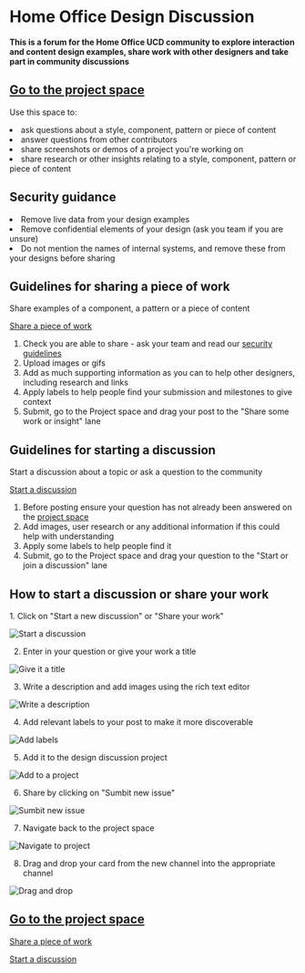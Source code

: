 <h1>Home Office Design Discussion</h1> 

<b>This is a forum for the Home Office UCD community to explore interaction and content design examples, share work with other designers and take part in community discussions</b>

<a href="https://github.com/jamesmckechnie/design-examples/projects/1"><h2>Go to the project space</h2></a> 

Use this space to: 

<li>ask questions about a style, component, pattern or piece of content

<li>answer questions from other contributors 

<li>share screenshots or demos of a project you're working on

<li>share research or other insights relating to a style, component, pattern or piece of content

<br>  
<h2>Security guidance</h2> 

<li>Remove live data from your design examples
  
<li>Remove confidential elements of your design (ask you team if you are unsure)
  
<li>Do not mention the names of internal systems, and remove these from your designs before sharing 

<h2>Guidelines for sharing a piece of work</h2> 

<p>Share examples of a component, a pattern or a piece of content</p>

<a href="https://github.com/jamesmckechnie/design-examples/issues/new?assignees=&labels=&template=share-some-work.md&title=">Share a piece of work</a>

1. Check you are able to share - ask your team and read our <a href="#">security guidelines</a>
2. Upload images or gifs
3. Add as much supporting information as you can to help other designers, including research and links
4. Apply labels to help people find your submission and milestones to give context 
5. Submit, go to the Project space and drag your post to the "Share some work or insight" lane

<h2>Guidelines for starting a discussion</h2> 

<p>Start a discussion about a topic or ask a question to the community</p>

<a href="https://github.com/jamesmckechnie/design-examples/issues/new?assignees=&labels=question&template=start-a-discussion.md&title=%5BInsert+question+here%5D+">Start a discussion</a>

1. Before posting ensure your question has not already been answered on the <a href="https://github.com/jamesmckechnie/design-examples/projects/1">project space</a>
2. Add images, user research or any additional information if this could help with understanding 
3. Apply some labels to help people find it
4. Submit, go to the Project space and drag your question to the "Start or join a discussion" lane

<h2>How to start a discussion or share your work</h2>
1. Click on "Start a new discussion" or "Share your work"

![Start a discussion](https://media.giphy.com/media/bxO4Bm3HxvYtPYOfWR/giphy.gif)

2. Enter in your question or give your work a title

![Give it a title](https://media.giphy.com/media/Dfhl7EjUfSwLWkU2bR/giphy.gif)

3. Write a description and add images using the rich text editor

![Write a description](https://media.giphy.com/media/jtUrIOvhxgOQQYcHIe/giphy.gif)

4. Add relevant labels to your post to make it more discoverable

![Add labels](https://media.giphy.com/media/8C60wJGntGYYWmUjc8/giphy.gif)

5. Add it to the design discussion project

![Add to a project](https://media.giphy.com/media/2FS4bl0xG28cO70jRS/giphy.gif)

6. Share by clicking on "Sumbit new issue"

![Sumbit new issue](https://media.giphy.com/media/BkMpUl3897ciggo4vh/giphy.gif)

7. Navigate back to the project space

![Navigate to project](https://media.giphy.com/media/L1LrpPrC8GRBSqOFZL/giphy.gif)

8. Drag and drop your card from the new channel into the appropriate channel

![Drag and drop](https://media.giphy.com/media/uOWlrx3lvSorqlPVPF/giphy.gif)


<a href="https://github.com/jamesmckechnie/design-examples/projects/1"><h2>Go to the project space</h2></a> 

<a href="https://github.com/jamesmckechnie/design-examples/issues/new?assignees=&labels=&template=share-some-work.md&title=">Share a piece of work</a>

<a href="https://github.com/jamesmckechnie/design-examples/issues/new?assignees=&labels=question&template=start-a-discussion.md&title=%5BInsert+question+here%5D+">Start a discussion</a>

